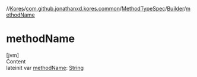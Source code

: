 //[Kores](../../../index.md)/[com.github.jonathanxd.kores.common](../../index.md)/[MethodTypeSpec](../index.md)/[Builder](index.md)/[methodName](method-name.md)



# methodName  
[jvm]  
Content  
lateinit var [methodName](method-name.md): [String](https://kotlinlang.org/api/latest/jvm/stdlib/kotlin/-string/index.html)  



